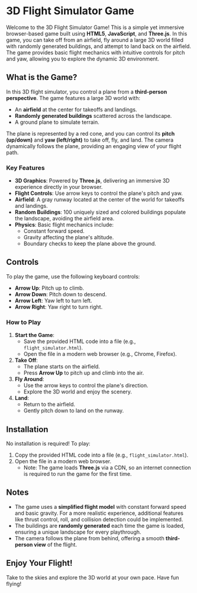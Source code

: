 # 3D Flight Simulator Game

Welcome to the 3D Flight Simulator Game! This is a simple yet immersive browser-based game built using **HTML5**, **JavaScript**, and **Three.js**. In this game, you can take off from an airfield, fly around a large 3D world filled with randomly generated buildings, and attempt to land back on the airfield. The game provides basic flight mechanics with intuitive controls for pitch and yaw, allowing you to explore the dynamic 3D environment.

## What is the Game?

In this 3D flight simulator, you control a plane from a **third-person perspective**. The game features a large 3D world with:
- An **airfield** at the center for takeoffs and landings.
- **Randomly generated buildings** scattered across the landscape.
- A ground plane to simulate terrain.

The plane is represented by a red cone, and you can control its **pitch (up/down)** and **yaw (left/right)** to take off, fly, and land. The camera dynamically follows the plane, providing an engaging view of your flight path.

### Key Features

- **3D Graphics**: Powered by **Three.js**, delivering an immersive 3D experience directly in your browser.
- **Flight Controls**: Use arrow keys to control the plane's pitch and yaw.
- **Airfield**: A gray runway located at the center of the world for takeoffs and landings.
- **Random Buildings**: 100 uniquely sized and colored buildings populate the landscape, avoiding the airfield area.
- **Physics**: Basic flight mechanics include:
  - Constant forward speed.
  - Gravity affecting the plane's altitude.
  - Boundary checks to keep the plane above the ground.

## Controls

To play the game, use the following keyboard controls:
- **Arrow Up**: Pitch up to climb.
- **Arrow Down**: Pitch down to descend.
- **Arrow Left**: Yaw left to turn left.
- **Arrow Right**: Yaw right to turn right.

### How to Play

1. **Start the Game**:
   - Save the provided HTML code into a file (e.g., `flight_simulator.html`).
   - Open the file in a modern web browser (e.g., Chrome, Firefox).
2. **Take Off**:
   - The plane starts on the airfield.
   - Press **Arrow Up** to pitch up and climb into the air.
3. **Fly Around**:
   - Use the arrow keys to control the plane's direction.
   - Explore the 3D world and enjoy the scenery.
4. **Land**:
   - Return to the airfield.
   - Gently pitch down to land on the runway.

## Installation

No installation is required! To play:
1. Copy the provided HTML code into a file (e.g., `flight_simulator.html`).
2. Open the file in a modern web browser.
   - Note: The game loads **Three.js** via a CDN, so an internet connection is required to run the game for the first time.

## Notes

- The game uses a **simplified flight model** with constant forward speed and basic gravity. For a more realistic experience, additional features like thrust control, roll, and collision detection could be implemented.
- The buildings are **randomly generated** each time the game is loaded, ensuring a unique landscape for every playthrough.
- The camera follows the plane from behind, offering a smooth **third-person view** of the flight.

## Enjoy Your Flight!

Take to the skies and explore the 3D world at your own pace. Have fun flying!